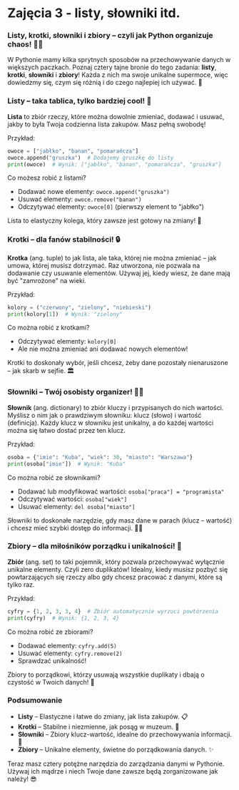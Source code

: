 # Zajęcia 3 - listy, słowniki itd.

### Listy, krotki, słowniki i zbiory – czyli jak Python organizuje chaos! 🧠🔢

W Pythonie mamy kilka sprytnych sposobów na przechowywanie danych w większych paczkach. Poznaj cztery tajne bronie do tego zadania: **listy**, **krotki**, **słowniki** i **zbiory**! Każda z nich ma swoje unikalne supermoce, więc dowiedzmy się, czym się różnią i do czego najlepiej ich używać. 🚀

### Listy – taka tablica, tylko bardziej cool! 📝

**Lista** to zbiór rzeczy, które można dowolnie zmieniać, dodawać i usuwać, jakby to była Twoja codzienna lista zakupów. Masz pełną swobodę!

Przykład:
```python
owoce = ["jabłko", "banan", "pomarańcza"]
owoce.append("gruszka")  # Dodajemy gruszkę do listy
print(owoce)  # Wynik: ["jabłko", "banan", "pomarańcza", "gruszka"]
```

Co możesz robić z listami?  
- Dodawać nowe elementy: `owoce.append("gruszka")`
- Usuwać elementy: `owoce.remove("banan")`
- Odczytywać elementy: `owoce[0]` (pierwszy element to "jabłko")

Lista to elastyczny kolega, który zawsze jest gotowy na zmiany! 💪

### Krotki – dla fanów stabilności! 🔒

**Krotka** (ang. tuple) to jak lista, ale taka, której nie można zmieniać – jak umowa, której musisz dotrzymać. Raz utworzona, nie pozwala na dodawanie czy usuwanie elementów. Używaj jej, kiedy wiesz, że dane mają być "zamrożone" na wieki.

Przykład:
```python
kolory = ("czerwony", "zielony", "niebieski")
print(kolory[1])  # Wynik: "zielony"
```

Co można robić z krotkami?
- Odczytywać elementy: `kolory[0]`
- Ale nie można zmieniać ani dodawać nowych elementów!

Krotki to doskonały wybór, jeśli chcesz, żeby dane pozostały nienaruszone – jak skarb w sejfie. 🏛️

### Słowniki – Twój osobisty organizer! 📖🔑

**Słownik** (ang. dictionary) to zbiór kluczy i przypisanych do nich wartości. Myślisz o nim jak o prawdziwym słowniku: klucz (słowo) i wartość (definicja). Każdy klucz w słowniku jest unikalny, a do każdej wartości można się łatwo dostać przez ten klucz.

Przykład:
```python
osoba = {"imie": "Kuba", "wiek": 30, "miasto": "Warszawa"}
print(osoba["imie"])  # Wynik: "Kuba"
```

Co można robić ze słownikami?  
- Dodawać lub modyfikować wartości: `osoba["praca"] = "programista"`
- Odczytywać wartości: `osoba["wiek"]`
- Usuwać elementy: `del osoba["miasto"]`

Słowniki to doskonałe narzędzie, gdy masz dane w parach (klucz – wartość) i chcesz mieć szybki dostęp do informacji. 🧠🔑

### Zbiory – dla miłośników porządku i unikalności! 🧹

**Zbiór** (ang. set) to taki pojemnik, który pozwala przechowywać wyłącznie unikalne elementy. Czyli zero duplikatów! Idealny, kiedy musisz pozbyć się powtarzających się rzeczy albo gdy chcesz pracować z danymi, które są tylko raz.

Przykład:
```python
cyfry = {1, 2, 3, 3, 4}  # Zbiór automatycznie wyrzuci powtórzenia
print(cyfry)  # Wynik: {1, 2, 3, 4}
```

Co można robić ze zbiorami?  
- Dodawać elementy: `cyfry.add(5)`
- Usuwać elementy: `cyfry.remove(2)`
- Sprawdzać unikalność!

Zbiory to porządkowi, którzy usuwają wszystkie duplikaty i dbają o czystość w Twoich danych! 🧽

### Podsumowanie

- **Listy** – Elastyczne i łatwe do zmiany, jak lista zakupów. 📋
- **Krotki** – Stabilne i niezmienne, jak posąg w muzeum. 🗿
- **Słowniki** – Zbiory klucz-wartość, idealne do przechowywania informacji. 🔐
- **Zbiory** – Unikalne elementy, świetne do porządkowania danych. ✨

Teraz masz cztery potężne narzędzia do zarządzania danymi w Pythonie. Używaj ich mądrze i niech Twoje dane zawsze będą zorganizowane jak należy! 😎